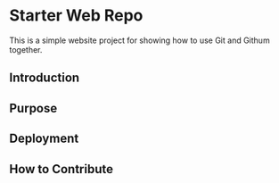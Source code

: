 # Starter Web Repo

This is a simple website project for showing how to use Git and Githum together.

## Introduction

## Purpose

## Deployment

## How to Contribute
